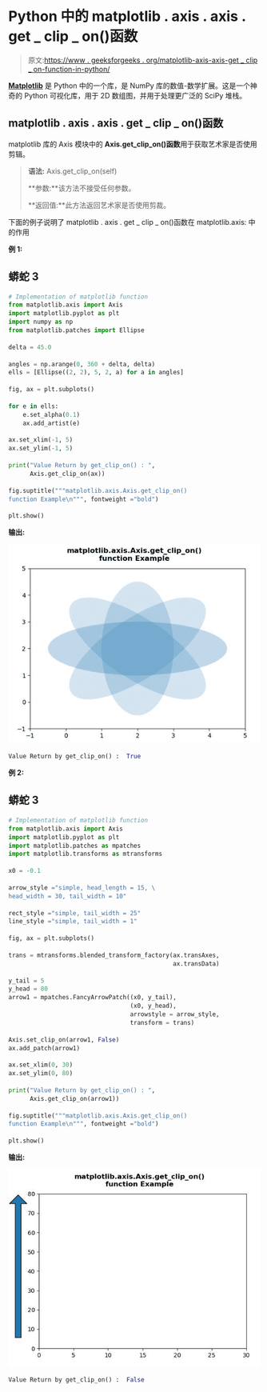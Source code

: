 # Python 中的 matplotlib . axis . axis . get _ clip _ on()函数

> 原文:[https://www . geeksforgeeks . org/matplotlib-axis-axis-get _ clip _ on-function-in-python/](https://www.geeksforgeeks.org/matplotlib-axis-axis-get_clip_on-function-in-python/)

[**Matplotlib**](https://www.geeksforgeeks.org/python-introduction-matplotlib/) 是 Python 中的一个库，是 NumPy 库的数值-数学扩展。这是一个神奇的 Python 可视化库，用于 2D 数组图，并用于处理更广泛的 SciPy 堆栈。

## matplotlib . axis . axis . get _ clip _ on()函数

matplotlib 库的 Axis 模块中的 **Axis.get_clip_on()函数**用于获取艺术家是否使用剪辑。

> **语法:** Axis.get_clip_on(self)
> 
> **参数:**该方法不接受任何参数。
> 
> **返回值:**此方法返回艺术家是否使用剪裁。

下面的例子说明了 matplotlib . axis . get _ clip _ on()函数在 matplotlib.axis:
中的作用

**例 1:**

## 蟒蛇 3

```py
# Implementation of matplotlib function
from matplotlib.axis import Axis
import matplotlib.pyplot as plt  
import numpy as np  
from matplotlib.patches import Ellipse  

delta = 45.0

angles = np.arange(0, 360 + delta, delta)  
ells = [Ellipse((2, 2), 5, 2, a) for a in angles]  

fig, ax = plt.subplots()  

for e in ells:  
    e.set_alpha(0.1)  
    ax.add_artist(e)  

ax.set_xlim(-1, 5)  
ax.set_ylim(-1, 5)  

print("Value Return by get_clip_on() : ",  
      Axis.get_clip_on(ax))

fig.suptitle("""matplotlib.axis.Axis.get_clip_on()
function Example\n""", fontweight ="bold")  

plt.show()
```

**输出:**

![](img/94872efdd281049b89eea94c79c285d0.png)

```py
Value Return by get_clip_on() :  True

```

**例 2:**

## 蟒蛇 3

```py
# Implementation of matplotlib function
from matplotlib.axis import Axis
import matplotlib.pyplot as plt  
import matplotlib.patches as mpatches  
import matplotlib.transforms as mtransforms  

x0 = -0.1

arrow_style ="simple, head_length = 15, \
head_width = 30, tail_width = 10"  

rect_style ="simple, tail_width = 25"
line_style ="simple, tail_width = 1"

fig, ax = plt.subplots()  

trans = mtransforms.blended_transform_factory(ax.transAxes,  
                                              ax.transData)  

y_tail = 5
y_head = 80
arrow1 = mpatches.FancyArrowPatch((x0, y_tail),   
                                  (x0, y_head),   
                                  arrowstyle = arrow_style,  
                                  transform = trans)  

Axis.set_clip_on(arrow1, False)  
ax.add_patch(arrow1)  

ax.set_xlim(0, 30)  
ax.set_ylim(0, 80)  

print("Value Return by get_clip_on() : ",  
      Axis.get_clip_on(arrow1))

fig.suptitle("""matplotlib.axis.Axis.get_clip_on()
function Example\n""", fontweight ="bold")  

plt.show()
```

**输出:**

![](img/60c61e37029b968126ee1adec39023f8.png)

```py
Value Return by get_clip_on() :  False

```
